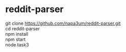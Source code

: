 # reddit-parser

git clone https://github.com/napa3um/reddit-parser.git  
cd reddit-parser  
npm install  
npm start  
node task3  
